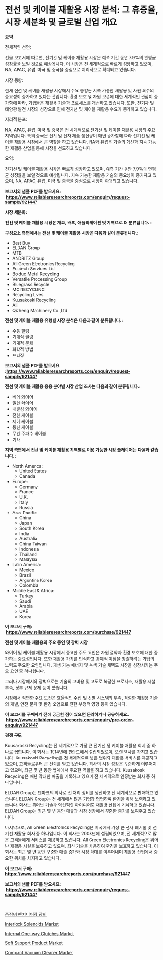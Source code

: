 <p><h1>전선 및 케이블 재활용 시장 분석: 그 휴증율, 시장 세분화 및 글로벌 산업 개요</h1></p><p><strong>요약</strong></p>
<p><p>전체적인 선언:</p><p>선물 보고서에 따르면, 전기선 및 케이블 재활용 시장은 예측 기간 동안 7.9%의 연평균 성장률을 보일 것으로 예상됩니다. 이 시장은 전 세계적으로 빠르게 성장하고 있으며, NA, APAC, 유럽, 미국 및 중국을 중심으로 지리적으로 확대되고 있습니다.</p><p>시장 동향:</p><p>현재 전선 및 케이블 재활용 시장에서 주요 동향은 지속 가능한 재활용 및 자원 회수의 중요성이 증가하고 있다는 것입니다. 환경 보호 및 자원 보존에 대한 세계적인 관심이 증가함에 따라, 기업들은 재활용 기술과 프로세스를 개선하고 있습니다. 또한, 전기차 및 태양광 발전 시장의 성장으로 인해 전기선 및 케이블 재활용 수요가 증가하고 있습니다.</p><p>지리적 분포:</p><p>NA, APAC, 유럽, 미국 및 중국은 전 세계적으로 전기선 및 케이블 재활용 시장의 주요 지역입니다. 특히 중국은 전기 및 전자 제품 생산량이 매년 증가함에 따라 전기선 및 케이블 재활용 시장에서 큰 역할을 하고 있습니다. NA와 유럽은 기술의 혁신과 지속 가능한 재활용 산업을 통해 시장을 선도하고 있습니다.</p><p>요약:</p><p>전기선 및 케이블 재활용 시장은 빠르게 성장하고 있으며, 예측 기간 동안 7.9%의 연평균 성장률을 보일 것으로 예상됩니다. 지속 가능한 재활용 기술의 중요성이 증가하고 있으며, NA, APAC, 유럽, 미국 및 중국을 중심으로 시장이 확대되고 있습니다.</p></p>
<p><strong>보고서의 샘플 PDF를 받으세요: &nbsp;<a href="https://www.reliableresearchreports.com/enquiry/request-sample/921447">https://www.reliableresearchreports.com/enquiry/request-sample/921447</a></strong></p>
<p><strong>시장 세분화:</strong></p>
<p><strong> 전선 및 케이블 재활용 시장은 개요, 배포, 애플리케이션 및 지역으로 더 분류됩니다. :</strong></p>
<p><strong>구성요소 측면에서는 전선 및 케이블 재활용 시장은 다음과 같이 분류됩니다.:</strong></p>
<p><ul><li>Best Buy</li><li>ELDAN Group</li><li>MTB</li><li>ANDRITZ Group</li><li>All Green Electronics Recycling</li><li>Ecotech Services Ltd</li><li>Bolduc Metal Recycling</li><li>Versatile Processing Group</li><li>Bluegrass Recycle</li><li>MG RECYCLING</li><li>Recycling Lives</li><li>Kuusakoski Recycling</li><li>Ali</li><li>Qizheng Machinery Co.,Ltd</li></ul></p>
<p><strong> 전선 및 케이블 재활용 유형별 시장 분석은 다음과 같이 분류됩니다.:</strong></p>
<p><ul><li>수동 필링</li><li>기계식 필링</li><li>기계적 분쇄</li><li>화학적 방법</li><li>프리징</li></ul></p>
<p><strong>보고서의 샘플 PDF를 받으세요 :<a href="https://www.reliableresearchreports.com/enquiry/request-sample/921447">https://www.reliableresearchreports.com/enquiry/request-sample/921447</a></strong></p>
<p><strong> 전선 및 케이블 재활용 응용 분야별 시장 산업 조사는 다음과 같이 분류됩니다.:</strong></p>
<p><ul><li>베어 와이어</li><li>절연 와이어</li><li>내열성 와이어</li><li>전원 케이블</li><li>제어 케이블</li><li>통신 케이블</li><li>무선 주파수 케이블</li><li>기타</li></ul></p>
<p><strong>지역 측면에서 전선 및 케이블 재활용 지역별로 이용 가능한 시장 플레이어는 다음과 같습니다.:</strong></p>
<p><ul>
    <li>
        North America:
        <ul>
            <li>United States</li>
            <li>Canada</li>
        </ul>
    </li>
    <li>
        Europe:
        <ul>
            <li>Germany</li>
            <li>France</li>
            <li>U.K.</li>
            <li>Italy</li>
            <li>Russia</li>
        </ul>
    </li>
    <li>
        Asia-Pacific:
        <ul>
            <li>China</li>
            <li>Japan</li>
            <li>South Korea</li>
            <li>India</li>
            <li>Australia</li>
            <li>China Taiwan</li>
            <li>Indonesia</li>
            <li>Thailand</li>
            <li>Malaysia</li>
        </ul>
    </li>
    <li>
        Latin America:
        <ul>
            <li>Mexico</li>
            <li>Brazil</li>
            <li>Argentina Korea</li>
            <li>Colombia</li>
        </ul>
    </li>
    <li>
        Middle East & Africa:
        <ul>
            <li>Turkey</li>
            <li>Saudi</li>
            <li>Arabia</li>
            <li>UAE</li>
            <li>Korea</li>
        </ul>
    </li>
    </ul></p>
<p><strong>이 보고서 구매: &nbsp;<a href="https://www.reliableresearchreports.com/purchase/921447">https://www.reliableresearchreports.com/purchase/921447</a></strong></p>
<p><strong>전선 및 케이블 재활용의 주요 동인 및 장벽 시장</strong></p>
<p><p>와이어 및 케이블 재활용 시장에서 중요한 주도 요인은 자원 절약과 환경 보호에 대한 증가하는 중요성입니다. 또한 재활용 가치를 인식하고 경제적 이점을 창출하려는 기업의 노력도 주요한 요인입니다. 재생 가능 에너지 및 녹색 기술 채택도 시장을 성장시키는 주요 요인 중 하나입니다.</p><p>그러나 시장에서의 장벽으로는 기술의 고비용 및 고도로 복잡한 프로세스, 재활용 시설 부족, 정부 규제 문제 등이 있습니다.</p><p>시장에서 직면한 주요 도전은 효율적인 수집 및 선별 시스템의 부족, 적절한 재활용 기술의 개발, 안전 문제 및 환경 오염으로 인한 부정적 영향 등이 있습니다.</p></p>
<p><strong>이 보고서를 구매하기 전에 궁금한 점이 있으면 문의하거나 공유하세요.: &nbsp;<a href="https://www.reliableresearchreports.com/enquiry/pre-order-enquiry/921447">https://www.reliableresearchreports.com/enquiry/pre-order-enquiry/921447</a></strong></p>
<p><strong>경쟁 구도</strong></p>
<p><p>Kuusakoski Recycling는 전 세계적으로 가장 큰 전기선 및 케이블 재활용 회사 중 하나로 꼽힙니다. 이 회사는 1914년에 핀란드에서 설립되었으며, 오랜 역사를 가지고 있습니다. Kuusakoski Recycling은 전 세계적으로 넓은 범위의 재활용 서비스를 제공하고 있으며, 고객들로부터 큰 신뢰를 받고 있습니다. 회사의 시장 성장은 꾸준하게 이루어지고 있으며, 최근 몇 년 동안 업계에서 주요한 역할을 하고 있습니다. Kuusakoski Recycling은 매년 막대한 매출을 기록하고 있으며 전 세계적으로 인정받는 회사 중 하나입니다.</p><p>ELDAN Group는 덴마크의 회사로 전 처리 장비를 생산하고 전 세계적으로 판매하고 있습니다. ELDAN Group는 전 세계에서 많은 기업과 협업하여 환경을 위해 노력하고 있습니다. 회사는 뛰어난 기술과 혁신적인 아이디어로 재활용 산업에 기여하고 있습니다. ELDAN Group는 최근 몇 년 동안 매출과 시장 성장에서 꾸준한 증가를 보여주고 있습니다.</p><p>마지막으로, All Green Electronics Recycling은 미국에서 가장 큰 전자 폐기물 및 전기선 재활용 회사 중 하나입니다. 이 회사는 2008년에 설립되었으며, 전 세계적으로 많은 고객들에게 서비스를 제공하고 있습니다. All Green Electronics Recycling은 뛰어난 재활용 시설을 보유하고 있으며, 최신 기술을 사용하여 환경을 보호하고 있습니다. 이 회사는 최근 몇 년 동안 꾸준한 매출 증가와 시장 확대를 이루어내며 재활용 산업에서 중요한 위치를 차지하고 있습니다.</p></p>
<p><strong>이 보고서 구매: &nbsp; <a href="https://www.reliableresearchreports.com/purchase/921447">https://www.reliableresearchreports.com/purchase/921447</a></strong></p>
<p><strong>보고서의 샘플 PDF를 받으세요: &nbsp;<a href="https://www.reliableresearchreports.com/enquiry/request-sample/921447">https://www.reliableresearchreports.com/enquiry/request-sample/921447</a></strong><strong></strong></p>
<p>&nbsp;</p>
<p><p><a href="https://github.com/laholand/Market-Research-Report-List-2/blob/main/1235293182165.md">중장비 엔지니어링 장비</a></p><p><a href="https://issuu.com/reportprime-2/docs/interlock-solenoids-market-size-2030.pptx">Interlock Solenoids Market</a></p><p><a href="https://issuu.com/reportprime-2/docs/internal-one-way-clutches-market-size-2030.pptx">Internal One-way Clutches Market</a></p><p><a href="https://github.com/juancolorado15/Market-Research-Report-List-1/blob/main/soft-support-product-market.md">Soft Support Product Market</a></p><p><a href="https://github.com/dx0328/Market-Research-Report-List-1/blob/main/compact-vacuum-cleaner-market.md">Compact Vacuum Cleaner Market</a></p></p>
